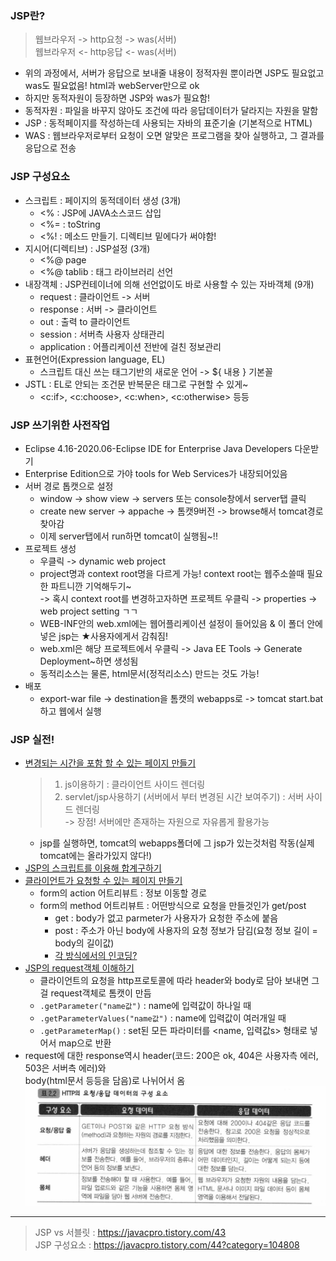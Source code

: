 ### JSP란?
> 웹브라우저 -> http요청 -> was(서버)  
> 웹브라우저 <- http응답 <- was(서버)  
- 위의 과정에서, 서버가 응답으로 보내줄 내용이 정적자원 뿐이라면 JSP도 필요없고 was도 필요없음! html과 webServer만으로 ok
- 하지만 동적자원이 등장하면 JSP와 was가 필요함!
- 동적자원 : 파일을 바꾸지 않아도 조건에 따라 응답데이터가 달라지는 자원을 말함
- JSP : 동적페이지를 작성하는데 사용되는 자바의 표준기술 (기본적으로 HTML)
- WAS : 웹브라우저로부터 요청이 오면 알맞은 프로그램을 찾아 실행하고, 그 결과를 응답으로 전송

### JSP 구성요소
- 스크립트 : 페이지의 동적데이터 생성 (3개)
  - <% : JSP에 JAVA소스코드 삽입
  - <%= : toString
  - <%! : 메소드 만들기. 디렉티브 밑에다가 써야함!
- 지시어(디렉티브) : JSP설정 (3개)
  - <%@ page 
  - <%@ tablib : 태그 라이브러리 선언
- 내장객체 : JSP컨테이너에 의해 선언없이도 바로 사용할 수 있는 자바객체 (9개)
  - request : 클라이언트 -> 서버
  - response : 서버 -> 클라이언트
  - out : 출력 to 클라이언트
  - session : 서버측 사용자 상태관리
  - application : 어플리케이션 전반에 걸친 정보관리
- 표현언어(Expression language, EL)
  - 스크립트 대신 쓰는 태그기반의 새로운 언어 -> ${ 내용 } 기본꼴
- JSTL : EL로 안되는 조건문 반복문은 태그로 구현할 수 있게~
  - <c:if>, <c:choose>, <c:when>, <c:otherwise> 등등

### JSP 쓰기위한 사전작업
- Eclipse 4.16-2020.06-Eclipse IDE for Enterprise Java Developers 다운받기
- Enterprise Edition으로 가야 tools for Web Services가 내장되어있음
- 서버 경로 톱캣으로 설정
  - window -> show view -> servers 또는 console창에서 server탭 클릭
  - create new server -> appache -> 톰캣9버전 -> browse해서 tomcat경로 찾아감
  - 이제 server탭에서 run하면 tomcat이 실행됨~!!
- 프로젝트 생성
  - 우클릭 -> dynamic web project
  - project명과 context root명을 다르게 가능! context root는 웹주소쓸때 필요한 파트니깐 기억해두기~  
  -> 혹시 context root를 변경하고자하면 프로젝트 우클릭 -> properties -> web project setting ㄱㄱ  
  - WEB-INF안의 web.xml에는 웹어플리케이션 설정이 들어있음 & 이 폴더 안에 넣은 jsp는 ★사용자에게서 감춰짐!
  - web.xml은 해당 프로젝트에서 우클릭 -> Java EE Tools -> Generate Deployment~하면 생성됨
  - 동적리소스는 물론, html문서(정적리소스) 만드는 것도 가능!
- 배포
  - export-war file -> destination을 톰캣의 webapps로 -> tomcat start.bat하고 웹에서 실행
  
### JSP 실전!
  - [변경되는 시간을 포함 할 수 있는 페이지 만들기](../ee/220805/WebContent/time.jsp)
    > 1. js이용하기 : 클라이언트 사이드 렌더링  
	> 2. servlet/jsp사용하기 (서버에서 부터 변경된 시간 보여주기) : 서버 사이드 렌더링  
	>   -> 장점! 서버에만 존재하는 자원으로 자유롭게 활용가능  
    - jsp를 실행하면, tomcat의 webapps폴더에 그 jsp가 있는것처럼 작동(실제 tomcat에는 올라가있지 않다!)
  - [JSP의 스크립트를 이용해 합계구하기](../ee/220805/WebContent/sum.jsp)
  - [클라이언트가 요청할 수 있는 페이지 만들기](../ee/220805/WebContent/form.jsp)
    - form의 action 어트리뷰트 : 정보 이동할 경로
	- form의 method 어트리뷰트 : 어떤방식으로 요청을 만들것인가 get/post
	  - get : body가 없고 parmeter가 사용자가 요청한 주소에 붙음  
	  - post : 주소가 아닌 body에 사용자의 요청 정보가 담김(요청 정보 길이 = body의 길이값)
	  - [각 방식에서의 인코딩?](./encoding.md)
  - [JSP의 request객체 이해하기](../ee/220805/WebContent/requestInfo.jsp)
    - 클라이언트의 요청을 http프로토콜에 따라 header와 body로 담아 보내면 그걸 request객체로 톰캣이 만듬
	- `.getParameter("name값")` : name에 입력값이 하나일 때
	- `.getParameterValues("name값")` : name에 입력값이 여러개일 때
	- `.getParameterMap()` : set된 모든 파라미터를 <name, 입력값s> 형태로 넣어서 map으로 반환
  - request에 대한 response역시 header(코드: 200은 ok, 404은 사용자측 에러, 503은 서버측 에러)와  
	body(html문서 등등을 담음)로 나뉘어서 옴
	![headerbody](./img/headerbody.jpg)
----
> JSP vs 서블릿 : https://javacpro.tistory.com/43  
> JSP 구성요소 : https://javacpro.tistory.com/44?category=104808  
